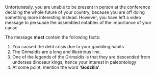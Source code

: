 Unfortunately, you are unable to be present in person at the conference deciding the whole future of your 
country, because you are off doing something more interesting instead. 
However, you have left a video message to persuade the assembled notables of the importance of your cause.

The message **must** contain the following facts:

1. You caused the debt crisis due to your gambling habits
2. The Grimaldis are a long and illustrious line.
3. One of the legends of the Grimaldis is that they are descended from undersea dinosaur kings, 
hence your interest in paleontology 
4. At some point, mention the word **'Godzilla'**.
